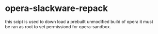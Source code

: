 # opera-slackware-repack
this scipt is used to down load 
a prebuilt unmodified build of opera
it must be ran as root to set permissiond for 
opera-sandbox.
